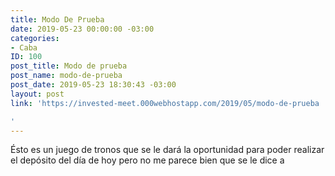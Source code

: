 ```yaml
---
title: Modo De Prueba
date: 2019-05-23 00:00:00 -03:00
categories:
- Caba
ID: 100
post_title: Modo de prueba
post_name: modo-de-prueba
post_date: 2019-05-23 18:30:43 -03:00
layout: post
link: 'https://invested-meet.000webhostapp.com/2019/05/modo-de-prueba

'
---
```


Ésto es un juego de tronos que se le dará la oportunidad para poder realizar el depósito del día de hoy pero no me parece bien que se le dice a